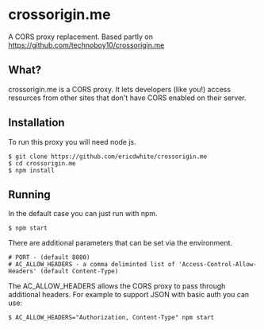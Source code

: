crossorigin.me
==============

A CORS proxy replacement. Based partly on https://github.com/technoboy10/crossorigin.me 

## What?
crossorigin.me is a CORS proxy. It lets developers (like you!) access resources from other sites that don't have CORS enabled on their server.

Installation
------------
To run this proxy you will need node js.

    $ git clone https://github.com/ericdwhite/crossorigin.me
    $ cd crossorigin.me
    $ npm install

Running
-------
In the default case you can just run with npm.

    $ npm start

There are additional parameters that can be set via the environment.

    # PORT - (default 8080)
    # AC_ALLOW_HEADERS - a comma deliminted list of 'Access-Control-Allow-Headers' (default Content-Type)

The AC_ALLOW_HEADERS allows the CORS proxy to pass through additional headers.  For example to support JSON with basic auth
you can use:

    $ AC_ALLOW_HEADERS="Authorization, Content-Type" npm start

